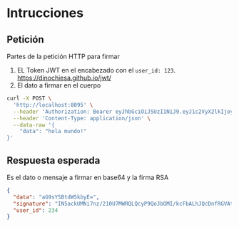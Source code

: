 # Intrucciones
## Petición
Partes de la petición HTTP para firmar
1. EL Token JWT en el encabezado con el  `user_id: 123`. https://dinochiesa.github.io/jwt/
1. El dato a firmar en el cuerpo

```bash
curl -X POST \
  'http://localhost:8095' \
  --header 'Authorization: Bearer eyJhbGciOiJSUzI1NiJ9.eyJ1c2VyX2lkIjoyMzR9.tcmQ59lzcT5xCuydpU9A2rrFAcZpk929LPxXYKIzs30O0Bb9PvFZedGDrkwSGpo9mph6OszFGS7Bl4XTQ05JkDzkFVkrUfD8hSRGpBNuWqGmIubd2j4CGaBZoqg05ne_nyzzdpU-lFLw8BWfwKSWUhg5P9I_KBC3XQioNKSq7IyL8oNV5vhiwLKpX0qBCkE_BrdQ0PGirGPpFLBzOizrPln4ZanmUwrEyA64-XXUMBIyoyaCKZ3WRtFRJCjGCqbcXo6NxEIihG22l0H0H4-cm_t6FsPea7KzivKg5us-xxsbF_anQzjN36sSU65zE6IFxtuN1Y7ePv7PgvM7Ix2e8w' \
  --header 'Content-Type: application/json' \
  --data-raw '{
    "data": "hola mundo!"
}'
```
## Respuesta esperada
Es el dato o mensaje a firmar en base64 y la firma RSA 
```JSON
{
  "data": "aG9sYSBtdW5kbyE=",
  "signature": "IN5ackUMNi7nz/210U7MWRQLQcyP9QoJbOMI/kcFbALhJQcDnfRGVAt/8lxkMjt4Z8Px7deZUBLpmBpRdIirNMsd6GFq7+3zGMV/cbb7jySHJ73uezlRjBDcnhjUXdm95GKsWFm2d6AhQJqJMkmwUx+JWpvbfl8M6XlyZcS7nRc=",
  "user_id": 234
}
```